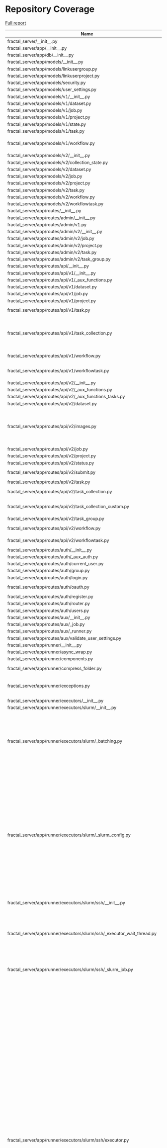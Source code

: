 # Repository Coverage

[Full report](https://htmlpreview.github.io/?https://github.com/fractal-analytics-platform/fractal-server/blob/python-coverage-comment-action-data/htmlcov/index.html)

| Name                                                                           |    Stmts |     Miss |   Branch |   BrPart |   Cover |   Missing |
|------------------------------------------------------------------------------- | -------: | -------: | -------: | -------: | ------: | --------: |
| fractal\_server/\_\_init\_\_.py                                                |        1 |        0 |        0 |        0 |    100% |           |
| fractal\_server/app/\_\_init\_\_.py                                            |        0 |        0 |        0 |        0 |    100% |           |
| fractal\_server/app/db/\_\_init\_\_.py                                         |       76 |        0 |       24 |        0 |    100% |           |
| fractal\_server/app/models/\_\_init\_\_.py                                     |        7 |        0 |        0 |        0 |    100% |           |
| fractal\_server/app/models/linkusergroup.py                                    |       10 |        0 |        0 |        0 |    100% |           |
| fractal\_server/app/models/linkuserproject.py                                  |        8 |        0 |        0 |        0 |    100% |           |
| fractal\_server/app/models/security.py                                         |       43 |        0 |        0 |        0 |    100% |           |
| fractal\_server/app/models/user\_settings.py                                   |       16 |        0 |        0 |        0 |    100% |           |
| fractal\_server/app/models/v1/\_\_init\_\_.py                                  |       10 |        0 |        0 |        0 |    100% |           |
| fractal\_server/app/models/v1/dataset.py                                       |       29 |        0 |        2 |        0 |    100% |           |
| fractal\_server/app/models/v1/job.py                                           |       33 |        0 |        0 |        0 |    100% |           |
| fractal\_server/app/models/v1/project.py                                       |       15 |        0 |        0 |        0 |    100% |           |
| fractal\_server/app/models/v1/state.py                                         |       13 |        0 |        0 |        0 |    100% |           |
| fractal\_server/app/models/v1/task.py                                          |       48 |        0 |       12 |        0 |    100% |           |
| fractal\_server/app/models/v1/workflow.py                                      |       55 |        3 |       14 |        1 |     94% |80, 129, 133 |
| fractal\_server/app/models/v2/\_\_init\_\_.py                                  |       10 |        0 |        0 |        0 |    100% |           |
| fractal\_server/app/models/v2/collection\_state.py                             |       13 |        0 |        0 |        0 |    100% |           |
| fractal\_server/app/models/v2/dataset.py                                       |       26 |        0 |        2 |        0 |    100% |           |
| fractal\_server/app/models/v2/job.py                                           |       31 |        0 |        0 |        0 |    100% |           |
| fractal\_server/app/models/v2/project.py                                       |       15 |        0 |        0 |        0 |    100% |           |
| fractal\_server/app/models/v2/task.py                                          |       37 |        0 |        0 |        0 |    100% |           |
| fractal\_server/app/models/v2/workflow.py                                      |       17 |        0 |        0 |        0 |    100% |           |
| fractal\_server/app/models/v2/workflowtask.py                                  |       24 |        0 |        0 |        0 |    100% |           |
| fractal\_server/app/routes/\_\_init\_\_.py                                     |        0 |        0 |        0 |        0 |    100% |           |
| fractal\_server/app/routes/admin/\_\_init\_\_.py                               |        0 |        0 |        0 |        0 |    100% |           |
| fractal\_server/app/routes/admin/v1.py                                         |      180 |        1 |       94 |        1 |     99% |        56 |
| fractal\_server/app/routes/admin/v2/\_\_init\_\_.py                            |       10 |        0 |        0 |        0 |    100% |           |
| fractal\_server/app/routes/admin/v2/job.py                                     |      111 |        0 |       52 |        0 |    100% |           |
| fractal\_server/app/routes/admin/v2/project.py                                 |       22 |        0 |        6 |        0 |    100% |           |
| fractal\_server/app/routes/admin/v2/task.py                                    |       68 |        0 |       20 |        0 |    100% |           |
| fractal\_server/app/routes/admin/v2/task\_group.py                             |       71 |        0 |       34 |        0 |    100% |           |
| fractal\_server/app/routes/api/\_\_init\_\_.py                                 |       15 |        0 |        4 |        0 |    100% |           |
| fractal\_server/app/routes/api/v1/\_\_init\_\_.py                              |       16 |        0 |        0 |        0 |    100% |           |
| fractal\_server/app/routes/api/v1/\_aux\_functions.py                          |      127 |        0 |       50 |        0 |    100% |           |
| fractal\_server/app/routes/api/v1/dataset.py                                   |      223 |        0 |       72 |        0 |    100% |           |
| fractal\_server/app/routes/api/v1/job.py                                       |       79 |        0 |       24 |        0 |    100% |           |
| fractal\_server/app/routes/api/v1/project.py                                   |      190 |        0 |       51 |        0 |    100% |           |
| fractal\_server/app/routes/api/v1/task.py                                      |       99 |        2 |       36 |        2 |     97% |  104, 159 |
| fractal\_server/app/routes/api/v1/task\_collection.py                          |      118 |        6 |       22 |        2 |     94% |135-136, 145-146, 235-236 |
| fractal\_server/app/routes/api/v1/workflow.py                                  |      135 |        0 |       44 |        1 |     99% |  298->296 |
| fractal\_server/app/routes/api/v1/workflowtask.py                              |       68 |        1 |       24 |        2 |     97% |134->137, 145 |
| fractal\_server/app/routes/api/v2/\_\_init\_\_.py                              |       29 |        0 |        0 |        0 |    100% |           |
| fractal\_server/app/routes/api/v2/\_aux\_functions.py                          |      106 |        1 |       36 |        1 |     99% |       360 |
| fractal\_server/app/routes/api/v2/\_aux\_functions\_tasks.py                   |       58 |        0 |       22 |        0 |    100% |           |
| fractal\_server/app/routes/api/v2/dataset.py                                   |      108 |        0 |       36 |        0 |    100% |           |
| fractal\_server/app/routes/api/v2/images.py                                    |      107 |        3 |       52 |        5 |     95% |124, 144->exit, 153, 216->exit, 221 |
| fractal\_server/app/routes/api/v2/job.py                                       |       77 |        0 |       24 |        0 |    100% |           |
| fractal\_server/app/routes/api/v2/project.py                                   |      111 |        0 |       26 |        0 |    100% |           |
| fractal\_server/app/routes/api/v2/status.py                                    |       80 |        0 |       26 |        0 |    100% |           |
| fractal\_server/app/routes/api/v2/submit.py                                    |      102 |        0 |       29 |        1 |     99% |  235->241 |
| fractal\_server/app/routes/api/v2/task.py                                      |       96 |        1 |       40 |        1 |     99% |       207 |
| fractal\_server/app/routes/api/v2/task\_collection.py                          |      156 |        2 |       38 |        0 |     99% |   254-255 |
| fractal\_server/app/routes/api/v2/task\_collection\_custom.py                  |       76 |        2 |       22 |        3 |     95% |69->95, 139, 144 |
| fractal\_server/app/routes/api/v2/task\_group.py                               |       59 |        0 |       18 |        0 |    100% |           |
| fractal\_server/app/routes/api/v2/workflow.py                                  |      140 |        0 |       46 |        1 |     99% |  313->310 |
| fractal\_server/app/routes/api/v2/workflowtask.py                              |       70 |        2 |       32 |        2 |     96% |  169, 179 |
| fractal\_server/app/routes/auth/\_\_init\_\_.py                                |       23 |        0 |        0 |        0 |    100% |           |
| fractal\_server/app/routes/auth/\_aux\_auth.py                                 |       58 |        0 |       16 |        0 |    100% |           |
| fractal\_server/app/routes/auth/current\_user.py                               |       58 |        0 |       16 |        0 |    100% |           |
| fractal\_server/app/routes/auth/group.py                                       |       76 |        0 |       24 |        0 |    100% |           |
| fractal\_server/app/routes/auth/login.py                                       |       10 |        0 |        4 |        1 |     93% |    24->23 |
| fractal\_server/app/routes/auth/oauth.py                                       |       21 |       12 |       10 |        2 |     35% |24-47, 62-63 |
| fractal\_server/app/routes/auth/register.py                                    |       11 |        0 |        4 |        1 |     93% |    22->21 |
| fractal\_server/app/routes/auth/router.py                                      |       14 |        0 |        0 |        0 |    100% |           |
| fractal\_server/app/routes/auth/users.py                                       |      103 |        0 |       28 |        0 |    100% |           |
| fractal\_server/app/routes/aux/\_\_init\_\_.py                                 |        0 |        0 |        0 |        0 |    100% |           |
| fractal\_server/app/routes/aux/\_job.py                                        |        9 |        0 |        2 |        0 |    100% |           |
| fractal\_server/app/routes/aux/\_runner.py                                     |       13 |        0 |        4 |        0 |    100% |           |
| fractal\_server/app/routes/aux/validate\_user\_settings.py                     |       29 |        0 |        6 |        0 |    100% |           |
| fractal\_server/app/runner/\_\_init\_\_.py                                     |        0 |        0 |        0 |        0 |    100% |           |
| fractal\_server/app/runner/async\_wrap.py                                      |       12 |        0 |        4 |        1 |     94% |    22->24 |
| fractal\_server/app/runner/components.py                                       |        3 |        0 |        0 |        0 |    100% |           |
| fractal\_server/app/runner/compress\_folder.py                                 |       57 |        2 |       10 |        2 |     94% |  126, 132 |
| fractal\_server/app/runner/exceptions.py                                       |       50 |        3 |       16 |        4 |     89% |97-99, 123->126, 127 |
| fractal\_server/app/runner/executors/\_\_init\_\_.py                           |        0 |        0 |        0 |        0 |    100% |           |
| fractal\_server/app/runner/executors/slurm/\_\_init\_\_.py                     |        0 |        0 |        0 |        0 |    100% |           |
| fractal\_server/app/runner/executors/slurm/\_batching.py                       |       68 |       38 |       28 |        6 |     40% |50, 126-131, 133-138, 140-145, 150-199, 211-212 |
| fractal\_server/app/runner/executors/slurm/\_slurm\_config.py                  |      157 |       34 |       54 |       12 |     72% |165-166, 183->187, 291-297, 317, 335, 340-341, 366, 375-376, 379-385, 431-432, 434, 438-439, 444-445, 447-455 |
| fractal\_server/app/runner/executors/slurm/ssh/\_\_init\_\_.py                 |        2 |        0 |        0 |        0 |    100% |           |
| fractal\_server/app/runner/executors/slurm/ssh/\_executor\_wait\_thread.py     |       56 |        8 |       18 |        3 |     85% |66-69, 85-87, 103->exit, 108-109, 111->117, 115-116 |
| fractal\_server/app/runner/executors/slurm/ssh/\_slurm\_job.py                 |       35 |        3 |       10 |        2 |     84% |97, 109, 120 |
| fractal\_server/app/runner/executors/slurm/ssh/executor.py                     |      592 |      131 |      170 |       27 |     75% |129, 152, 414-420, 485->487, 487->491, 536, 564-571, 609, 655, 660, 669, 678, 693, 710-721, 727, 847, 930-939, 983-996, 999-1018, 1030-1042, 1067->1062, 1073-1080, 1089, 1094-1102, 1121-1144, 1158-1191, 1192->1212, 1194-1209, 1212->1115, 1220-1225, 1243, 1345->1344, 1385-1395, 1399-1402, 1451-1455, 1473-1482, 1518-1526 |
| fractal\_server/app/runner/executors/slurm/sudo/\_\_init\_\_.py                |        2 |        0 |        0 |        0 |    100% |           |
| fractal\_server/app/runner/executors/slurm/sudo/\_check\_jobs\_status.py       |       24 |       11 |       10 |        1 |     47% |12-31, 55-62 |
| fractal\_server/app/runner/executors/slurm/sudo/\_executor\_wait\_thread.py    |       47 |        5 |       16 |        3 |     87% |75-78, 93->exit, 121->exit, 124-127 |
| fractal\_server/app/runner/executors/slurm/sudo/\_subprocess\_run\_as\_user.py |       46 |        0 |       16 |        0 |    100% |           |
| fractal\_server/app/runner/executors/slurm/sudo/executor.py                    |      449 |       81 |      147 |       30 |     80% |168, 180, 243, 267-268, 281, 289->292, 396, 398, 484, 486, 534, 627, 632, 641, 650, 682-693, 699, 829->exit, 832-833, 908-917, 933-937, 952->947, 957->972, 959-969, 972->875, 981-986, 1019-1024, 1063, 1081-1087, 1133, 1152-1159, 1187-1189, 1220->1219, 1237-1243, 1257-1267, 1271-1291 |
| fractal\_server/app/runner/extract\_archive.py                                 |       32 |        2 |        8 |        2 |     90% |    25, 85 |
| fractal\_server/app/runner/filenames.py                                        |        6 |        0 |        0 |        0 |    100% |           |
| fractal\_server/app/runner/run\_subprocess.py                                  |       20 |        0 |        2 |        0 |    100% |           |
| fractal\_server/app/runner/set\_start\_and\_last\_task\_index.py               |       15 |        0 |       12 |        0 |    100% |           |
| fractal\_server/app/runner/shutdown.py                                         |       46 |        0 |       14 |        0 |    100% |           |
| fractal\_server/app/runner/task\_files.py                                      |       45 |        0 |        4 |        0 |    100% |           |
| fractal\_server/app/runner/v1/\_\_init\_\_.py                                  |      169 |        0 |       37 |        1 |     99% |  209->216 |
| fractal\_server/app/runner/v1/\_common.py                                      |      168 |        8 |       48 |        4 |     94% |98-99, 102->exit, 109, 298, 300, 433-435 |
| fractal\_server/app/runner/v1/\_local/\_\_init\_\_.py                          |       22 |        1 |        4 |        1 |     92% |       162 |
| fractal\_server/app/runner/v1/\_local/\_local\_config.py                       |       33 |        0 |        8 |        0 |    100% |           |
| fractal\_server/app/runner/v1/\_local/\_submit\_setup.py                       |        7 |        0 |        0 |        0 |    100% |           |
| fractal\_server/app/runner/v1/\_local/executor.py                              |       26 |        0 |        8 |        0 |    100% |           |
| fractal\_server/app/runner/v1/\_slurm/\_\_init\_\_.py                          |       87 |        9 |       36 |       13 |     82% |77, 82, 215->219, 239, 241->250, 246->250, 250->255, 255->261, 265->280, 268-275, 283, 285->291, 300-301 |
| fractal\_server/app/runner/v1/\_slurm/\_submit\_setup.py                       |        9 |        0 |        0 |        0 |    100% |           |
| fractal\_server/app/runner/v1/\_slurm/get\_slurm\_config.py                    |       64 |        7 |       30 |        4 |     84% |66->70, 93-98, 130, 137-141 |
| fractal\_server/app/runner/v1/common.py                                        |       34 |        1 |       10 |        1 |     95% |        28 |
| fractal\_server/app/runner/v1/handle\_failed\_job.py                           |       48 |        0 |       12 |        0 |    100% |           |
| fractal\_server/app/runner/v2/\_\_init\_\_.py                                  |      214 |        8 |       61 |        6 |     95% |125-130, 138->140, 140->144, 204, 302, 434, 437 |
| fractal\_server/app/runner/v2/\_local/\_\_init\_\_.py                          |       20 |        1 |        4 |        1 |     92% |       142 |
| fractal\_server/app/runner/v2/\_local/\_local\_config.py                       |       39 |        9 |       12 |        4 |     71% |93, 99, 101->104, 107-117 |
| fractal\_server/app/runner/v2/\_local/\_submit\_setup.py                       |        8 |        0 |        0 |        0 |    100% |           |
| fractal\_server/app/runner/v2/\_local/executor.py                              |       26 |        1 |        8 |        2 |     91% |78, 87->91 |
| fractal\_server/app/runner/v2/\_local\_experimental/\_\_init\_\_.py            |       26 |        0 |        4 |        0 |    100% |           |
| fractal\_server/app/runner/v2/\_local\_experimental/\_local\_config.py         |       39 |        0 |       12 |        0 |    100% |           |
| fractal\_server/app/runner/v2/\_local\_experimental/\_submit\_setup.py         |        8 |        0 |        0 |        0 |    100% |           |
| fractal\_server/app/runner/v2/\_local\_experimental/executor.py                |       73 |        0 |       16 |        2 |     98% |71->79, 139->143 |
| fractal\_server/app/runner/v2/\_slurm\_common/\_\_init\_\_.py                  |        0 |        0 |        0 |        0 |    100% |           |
| fractal\_server/app/runner/v2/\_slurm\_common/get\_slurm\_config.py            |       70 |        1 |       34 |        3 |     96% |60, 73->77, 104->108 |
| fractal\_server/app/runner/v2/\_slurm\_ssh/\_\_init\_\_.py                     |       33 |        1 |        4 |        1 |     95% |        66 |
| fractal\_server/app/runner/v2/\_slurm\_ssh/\_submit\_setup.py                  |       10 |        0 |        0 |        0 |    100% |           |
| fractal\_server/app/runner/v2/\_slurm\_sudo/\_\_init\_\_.py                    |       24 |        2 |        6 |        2 |     87% |    62, 67 |
| fractal\_server/app/runner/v2/\_slurm\_sudo/\_submit\_setup.py                 |       10 |        0 |        0 |        0 |    100% |           |
| fractal\_server/app/runner/v2/deduplicate\_list.py                             |       14 |        0 |        4 |        0 |    100% |           |
| fractal\_server/app/runner/v2/handle\_failed\_job.py                           |       54 |        4 |       12 |        2 |     91% |86-93, 98->108 |
| fractal\_server/app/runner/v2/merge\_outputs.py                                |       22 |        1 |        8 |        2 |     90% |23, 29->32 |
| fractal\_server/app/runner/v2/runner.py                                        |      123 |        4 |       48 |        6 |     94% |45, 118, 158, 216->221, 254->260, 266 |
| fractal\_server/app/runner/v2/runner\_functions.py                             |      102 |        7 |       24 |        2 |     93% |91-93, 102, 126-130 |
| fractal\_server/app/runner/v2/runner\_functions\_low\_level.py                 |       60 |        5 |       18 |        3 |     90% |49-50, 57, 78, 124 |
| fractal\_server/app/runner/v2/task\_interface.py                               |       37 |        0 |        8 |        0 |    100% |           |
| fractal\_server/app/runner/versions.py                                         |       11 |        2 |        2 |        1 |     77% |     29-30 |
| fractal\_server/app/schemas/\_\_init\_\_.py                                    |        3 |        0 |        0 |        0 |    100% |           |
| fractal\_server/app/schemas/\_validators.py                                    |       62 |        0 |       32 |        1 |     99% |  100->103 |
| fractal\_server/app/schemas/user.py                                            |       32 |        0 |        4 |        0 |    100% |           |
| fractal\_server/app/schemas/user\_group.py                                     |       34 |        0 |        8 |        0 |    100% |           |
| fractal\_server/app/schemas/user\_settings.py                                  |       63 |        0 |       14 |        0 |    100% |           |
| fractal\_server/app/schemas/v1/\_\_init\_\_.py                                 |       34 |        0 |        0 |        0 |    100% |           |
| fractal\_server/app/schemas/v1/applyworkflow.py                                |       62 |        0 |       12 |        0 |    100% |           |
| fractal\_server/app/schemas/v1/dataset.py                                      |       52 |        0 |        0 |        0 |    100% |           |
| fractal\_server/app/schemas/v1/dumps.py                                        |       40 |        0 |        0 |        0 |    100% |           |
| fractal\_server/app/schemas/v1/manifest.py                                     |       41 |        0 |       12 |        0 |    100% |           |
| fractal\_server/app/schemas/v1/project.py                                      |       20 |        0 |        0 |        0 |    100% |           |
| fractal\_server/app/schemas/v1/state.py                                        |       11 |        0 |        0 |        0 |    100% |           |
| fractal\_server/app/schemas/v1/task.py                                         |       62 |        0 |        0 |        0 |    100% |           |
| fractal\_server/app/schemas/v1/task\_collection.py                             |       42 |        0 |       12 |        0 |    100% |           |
| fractal\_server/app/schemas/v1/workflow.py                                     |       67 |        0 |       11 |        0 |    100% |           |
| fractal\_server/app/schemas/v2/\_\_init\_\_.py                                 |       44 |        0 |        0 |        0 |    100% |           |
| fractal\_server/app/schemas/v2/dataset.py                                      |       63 |        0 |        8 |        0 |    100% |           |
| fractal\_server/app/schemas/v2/dumps.py                                        |       38 |        0 |        0 |        0 |    100% |           |
| fractal\_server/app/schemas/v2/job.py                                          |       60 |        0 |       12 |        0 |    100% |           |
| fractal\_server/app/schemas/v2/manifest.py                                     |       63 |        0 |       34 |        0 |    100% |           |
| fractal\_server/app/schemas/v2/project.py                                      |       18 |        0 |        0 |        0 |    100% |           |
| fractal\_server/app/schemas/v2/status.py                                       |        5 |        0 |        0 |        0 |    100% |           |
| fractal\_server/app/schemas/v2/task.py                                         |       92 |        0 |       12 |        0 |    100% |           |
| fractal\_server/app/schemas/v2/task\_collection.py                             |       85 |        0 |       28 |        0 |    100% |           |
| fractal\_server/app/schemas/v2/task\_group.py                                  |       20 |        0 |        4 |        0 |    100% |           |
| fractal\_server/app/schemas/v2/workflow.py                                     |       43 |        0 |        7 |        0 |    100% |           |
| fractal\_server/app/schemas/v2/workflowtask.py                                 |      108 |        0 |       24 |        0 |    100% |           |
| fractal\_server/app/security/\_\_init\_\_.py                                   |      161 |       29 |       40 |        2 |     80% |111-124, 143-144, 149-158, 163-171, 190, 308-312 |
| fractal\_server/app/user\_settings.py                                          |       12 |        0 |        0 |        0 |    100% |           |
| fractal\_server/config.py                                                      |      261 |        8 |      105 |        8 |     95% |226, 246, 606-607, 612, 621, 626, 633, 638->exit |
| fractal\_server/images/\_\_init\_\_.py                                         |        4 |        0 |        0 |        0 |    100% |           |
| fractal\_server/images/models.py                                               |       65 |        1 |       34 |        1 |     98% |        57 |
| fractal\_server/images/tools.py                                                |       29 |        0 |       12 |        0 |    100% |           |
| fractal\_server/logger.py                                                      |       44 |        2 |       12 |        2 |     93% |  160, 164 |
| fractal\_server/main.py                                                        |       72 |        1 |       15 |        2 |     97% |51->56, 142 |
| fractal\_server/ssh/\_\_init\_\_.py                                            |        0 |        0 |        0 |        0 |    100% |           |
| fractal\_server/ssh/\_fabric.py                                                |      217 |        0 |       78 |        2 |     99% |152->exit, 194->243 |
| fractal\_server/string\_tools.py                                               |       19 |        0 |        8 |        0 |    100% |           |
| fractal\_server/syringe.py                                                     |       28 |        2 |        8 |        0 |     94% |     93-94 |
| fractal\_server/tasks/\_\_init\_\_.py                                          |        0 |        0 |        0 |        0 |    100% |           |
| fractal\_server/tasks/utils.py                                                 |       31 |        0 |        2 |        0 |    100% |           |
| fractal\_server/tasks/v1/\_TaskCollectPip.py                                   |       43 |        0 |       24 |        0 |    100% |           |
| fractal\_server/tasks/v1/\_\_init\_\_.py                                       |        0 |        0 |        0 |        0 |    100% |           |
| fractal\_server/tasks/v1/background\_operations.py                             |      145 |        1 |       28 |        3 |     98% |90->exit, 121->exit, 143 |
| fractal\_server/tasks/v1/endpoint\_operations.py                               |       71 |        0 |       24 |        4 |     96% |36->exit, 108->exit, 113->exit, 118->exit |
| fractal\_server/tasks/v1/get\_collection\_data.py                              |       11 |        0 |        2 |        0 |    100% |           |
| fractal\_server/tasks/v1/utils.py                                              |       22 |        0 |        4 |        0 |    100% |           |
| fractal\_server/tasks/v2/\_TaskCollectPip.py                                   |       61 |        0 |       22 |        0 |    100% |           |
| fractal\_server/tasks/v2/\_\_init\_\_.py                                       |        0 |        0 |        0 |        0 |    100% |           |
| fractal\_server/tasks/v2/\_venv\_pip.py                                        |       53 |        0 |       14 |        2 |     97% |77->exit, 110->exit |
| fractal\_server/tasks/v2/background\_operations.py                             |      129 |        0 |       28 |        0 |    100% |           |
| fractal\_server/tasks/v2/background\_operations\_ssh.py                        |      138 |        8 |       30 |        5 |     92% |42, 44, 167, 170->177, 270-276, 362-363 |
| fractal\_server/tasks/v2/database\_operations.py                               |       19 |        0 |        4 |        0 |    100% |           |
| fractal\_server/tasks/v2/endpoint\_operations.py                               |       65 |        0 |       18 |        1 |     99% |  41->exit |
| fractal\_server/tasks/v2/utils.py                                              |       19 |        2 |        4 |        0 |     91% |     51-52 |
| fractal\_server/urls.py                                                        |        7 |        0 |        4 |        0 |    100% |           |
| fractal\_server/utils.py                                                       |       21 |        0 |        2 |        0 |    100% |           |
| fractal\_server/zip\_tools.py                                                  |       56 |        0 |       26 |        0 |    100% |           |
|                                                                      **TOTAL** | **10390** |  **480** | **2947** |  **214** | **94%** |           |


## Setup coverage badge

Below are examples of the badges you can use in your main branch `README` file.

### Direct image

[![Coverage badge](https://raw.githubusercontent.com/fractal-analytics-platform/fractal-server/python-coverage-comment-action-data/badge.svg)](https://htmlpreview.github.io/?https://github.com/fractal-analytics-platform/fractal-server/blob/python-coverage-comment-action-data/htmlcov/index.html)

This is the one to use if your repository is private or if you don't want to customize anything.

### [Shields.io](https://shields.io) Json Endpoint

[![Coverage badge](https://img.shields.io/endpoint?url=https://raw.githubusercontent.com/fractal-analytics-platform/fractal-server/python-coverage-comment-action-data/endpoint.json)](https://htmlpreview.github.io/?https://github.com/fractal-analytics-platform/fractal-server/blob/python-coverage-comment-action-data/htmlcov/index.html)

Using this one will allow you to [customize](https://shields.io/endpoint) the look of your badge.
It won't work with private repositories. It won't be refreshed more than once per five minutes.

### [Shields.io](https://shields.io) Dynamic Badge

[![Coverage badge](https://img.shields.io/badge/dynamic/json?color=brightgreen&label=coverage&query=%24.message&url=https%3A%2F%2Fraw.githubusercontent.com%2Ffractal-analytics-platform%2Ffractal-server%2Fpython-coverage-comment-action-data%2Fendpoint.json)](https://htmlpreview.github.io/?https://github.com/fractal-analytics-platform/fractal-server/blob/python-coverage-comment-action-data/htmlcov/index.html)

This one will always be the same color. It won't work for private repos. I'm not even sure why we included it.

## What is that?

This branch is part of the
[python-coverage-comment-action](https://github.com/marketplace/actions/python-coverage-comment)
GitHub Action. All the files in this branch are automatically generated and may be
overwritten at any moment.